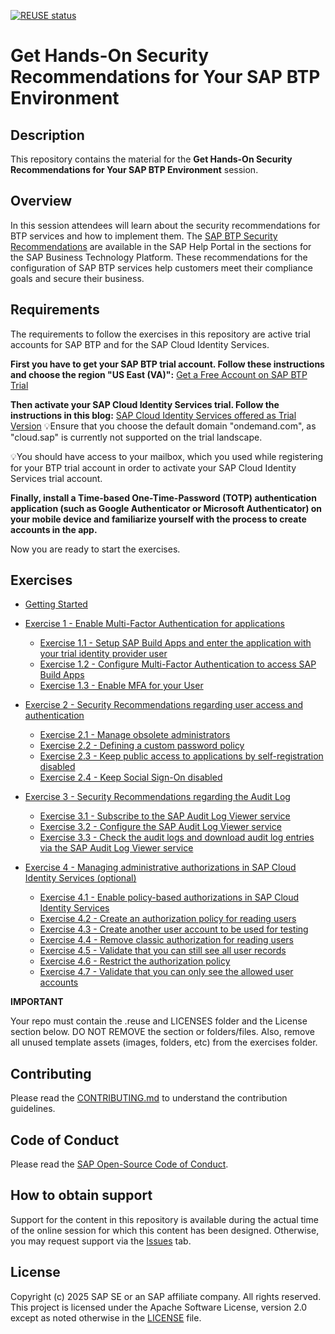 [![REUSE status](https://api.reuse.software/badge/github.com/sap-samples/teched2023-XP185v)](https://api.reuse.software/info/github.com/sap-samples/teched2023-XP185v)


# Get Hands-On Security Recommendations for Your SAP BTP Environment

## Description

This repository contains the material for the **Get Hands-On Security Recommendations for Your SAP BTP Environment** session.  

## Overview

In this session attendees will learn about the security recommendations for BTP services and how to implement them. The [SAP BTP Security Recommendations](https://help.sap.com/docs/btp/sap-btp-security-recommendations-c8a9bb59fe624f0981efa0eff2497d7d/sap-btp-security-recommendations) are available in the SAP Help Portal in the sections for the SAP Business Technology Platform. These recommendations for the configuration of SAP BTP services help customers meet their compliance goals and secure their business.

## Requirements

The requirements to follow the exercises in this repository are active trial accounts for SAP BTP and for the SAP Cloud Identity Services. 

**First you have to get your SAP BTP trial account. Follow these instructions and choose the region "US East (VA)":** 
[Get a Free Account on SAP BTP Trial](https://developers.sap.com/tutorials/hcp-create-trial-account.html)

**Then activate your SAP Cloud Identity Services trial. Follow the instructions in this blog:** 
[SAP Cloud Identity Services offered as Trial Version](https://blogs.sap.com/2023/04/13/sap-cloud-identity-services-offered-as-trial-version/)
💡Ensure that you choose the default domain "ondemand.com", as "cloud.sap" is currently not supported on the trial landscape.

💡You should have access to your mailbox, which you used while registering for your BTP trial account in order to activate your SAP Cloud Identity Services trial account.

**Finally, install a Time-based One-Time-Password (TOTP) authentication application (such as Google Authenticator or Microsoft Authenticator) on your mobile device and familiarize yourself with the process to create accounts in the app.**

Now you are ready to start the exercises.

## Exercises

- [Getting Started](exercises/ex0/)
- [Exercise 1 - Enable Multi-Factor Authentication for applications](exercises/ex1/)
    - [Exercise 1.1 - Setup SAP Build Apps and enter the application with your trial identity provider user](exercises/ex1#exercise-11---Setup-SAP-Build-Apps-and-enter-the-application-with-your-trial-identity-provider-user)
    - [Exercise 1.2 - Configure Multi-Factor Authentication to access SAP Build Apps](exercises/ex1#exercise-12---Configure-Multi-Factor-Authentication-to-access-SAP-Build-Apps)
    - [Exercise 1.3 - Enable MFA for your User](exercises/ex1#exercise-13---Enable-MFA-for-your-User)
    
- [Exercise 2 - Security Recommendations regarding user access and authentication](exercises/ex2/)
    - [Exercise 2.1 - Manage obsolete administrators](exercises/ex2#exercise-21-identify-obsolete-users)
    - [Exercise 2.2 - Defining a custom password policy](exercises/ex2#exercise-22-defining-a-custom-password-policy)
    - [Exercise 2.3 - Keep public access to applications by self-registration disabled](exercises/ex2#exercise-23-keep-public-access-to-applications-by-self-registration-disabled)
    - [Exercise 2.4 - Keep Social Sign-On disabled](exercises/ex2#exercise-24-keep-social-sign-on-disabled)
- [Exercise 3 - Security Recommendations regarding the Audit Log](exercises/ex3/)
    - [Exercise 3.1 - Subscribe to the SAP Audit Log Viewer service](exercises/ex3#exercise-31-subscribe-to-the-sap-audit-log-viewer-service)
    - [Exercise 3.2 - Configure the SAP Audit Log Viewer service](exercises/ex3#exercise-32-configure-the-sap-audit-log-viewer-service)
    - [Exercise 3.3 - Check the audit logs and download audit log entries via the SAP Audit Log Viewer service](exercises/ex3#exercise-33-check-the-audit-logs-and-download-audit-log-entries-via-the-sap-audit-log-viewer-service)
- [Exercise 4 - Managing administrative authorizations in SAP Cloud Identity Services (optional)](exercises/ex4/)
    - [Exercise 4.1 - Enable policy-based authorizations in SAP Cloud Identity Services](exercises/ex4/README.md#exercise-41-enable-policy-based-authorizations-in-sap-cloud-identity-services)
    - [Exercise 4.2 - Create an authorization policy for reading users](exercises/ex4/README.md#exercise-42-create-an-authorization-policy-for-reading-users)
    - [Exercise 4.3 - Create another user account to be used for testing](exercises/ex4/README.md#exercise-43-create-another-user-account-to-be-used-for-testing)
    - [Exercise 4.4 - Remove classic authorization for reading users](exercises/ex4/README.md#exercise-44-remove-classic-authorization-for-reading-users)
    - [Exercise 4.5 - Validate that you can still see all user records](exercises/ex4/README.md#exercise-45-validate-that-you-can-still-see-all-user-records)
    - [Exercise 4.6 - Restrict the authorization policy](exercises/ex4/README.md#exercise-46-restrict-the-authorization-policy)
    - [Exercise 4.7 - Validate that you can only see the allowed user accounts](exercises/ex4/README.md#exercise-47-validate-that-you-can-only-see-the-allowed-user-accounts)


**IMPORTANT**

Your repo must contain the .reuse and LICENSES folder and the License section below. DO NOT REMOVE the section or folders/files. Also, remove all unused template assets (images, folders, etc) from the exercises folder. 

## Contributing
Please read the [CONTRIBUTING.md](./CONTRIBUTING.md) to understand the contribution guidelines.

## Code of Conduct
Please read the [SAP Open-Source Code of Conduct](https://github.com/SAP-samples/.github/blob/main/CODE_OF_CONDUCT.md).

## How to obtain support

Support for the content in this repository is available during the actual time of the online session for which this content has been designed. Otherwise, you may request support via the [Issues](../../issues) tab.

## License
Copyright (c) 2025 SAP SE or an SAP affiliate company. All rights reserved. This project is licensed under the Apache Software License, version 2.0 except as noted otherwise in the [LICENSE](LICENSES/Apache-2.0.txt) file.
